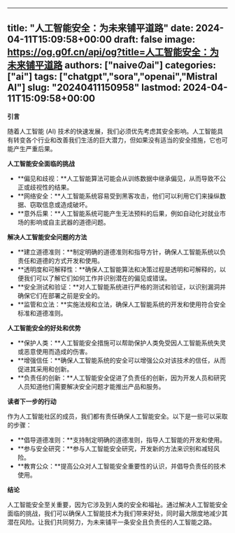 
---
title: "人工智能安全：为未来铺平道路"
date: 2024-04-11T15:09:58+00:00
draft: false
image: https://og.g0f.cn/api/og?title=人工智能安全：为未来铺平道路
authors: ["naiveのai"]
categories: ["ai"]
tags: ["chatgpt","sora","openai","Mistral AI"]
slug: "20240411150958"
lastmod: 2024-04-11T15:09:58+00:00
---
**引言**

随着人工智能 (AI) 技术的快速发展，我们必须优先考虑其安全影响。人工智能具有转变各个行业和改善我们生活的巨大潜力，但如果没有适当的安全措施，它也可能产生严重后果。

**人工智能安全面临的挑战**

* **偏见和歧视：**人工智能算法可能会从训练数据中继承偏见，从而导致不公正或歧视性的结果。
* **网络安全：**人工智能系统容易受到黑客攻击，他们可以利用它们来操纵数据、窃取信息或造成破坏。
* **意外后果：**人工智能系统可能产生无法预料的后果，例如自动化对就业市场的影响或自主武器的道德问题。

**解决人工智能安全问题的方法**

* **建立道德准则：**制定明确的道德准则和指导方针，确保人工智能系统以负责任和道德的方式开发和使用。
* **透明度和可解释性：**确保人工智能算法和决策过程是透明和可解释的，以便我们可以了解它们如何工作并识别潜在的偏见或错误。
* **安全测试和验证：**对人工智能系统进行严格的测试和验证，以识别漏洞并确保它们在部署之前是安全的。
* **监管和立法：**实施法规和立法，确保人工智能系统的开发和使用符合安全标准和道德准则。

**人工智能安全的好处和优势**

* **保护人类：**人工智能安全措施可以帮助保护人类免受因人工智能系统失灵或恶意使用而造成的伤害。
* **增强信任：**确保人工智能系统的安全可以增强公众对该技术的信任，从而促进其采用和创新。
* **负责任的创新：**人工智能安全促进了负责任的创新，因为开发人员和研究人员知道他们需要解决安全问题才能推出产品和服务。

**读者下一步的行动**

作为人工智能社区的成员，我们都有责任确保人工智能安全。以下是一些可以采取的步骤：

* **倡导道德准则：**支持制定明确的道德准则，指导人工智能的开发和使用。
* **参与安全研究：**参与人工智能安全研究，开发新的方法来识别和减轻风险。
* **教育公众：**提高公众对人工智能安全重要性的认识，并倡导负责任的技术使用。

**结论**

人工智能安全至关重要，因为它涉及到人类的安全和福祉。通过解决人工智能安全面临的挑战，我们可以确保人工智能技术为我们带来好处，同时最大限度地减少其潜在风险。让我们共同努力，为未来铺平一条安全且负责任的人工智能之路。